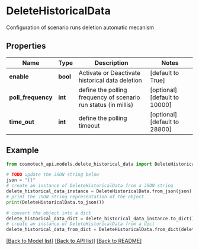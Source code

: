 # DeleteHistoricalData

Configuration of scenario runs deletion automatic mecanism

## Properties

Name | Type | Description | Notes
------------ | ------------- | ------------- | -------------
**enable** | **bool** | Activate or Deactivate historical data deletion | [default to True]
**poll_frequency** | **int** | define the polling frequency of scenario run status (in millis) | [optional] [default to 10000]
**time_out** | **int** | define the polling timeout | [optional] [default to 28800]

## Example

```python
from cosmotech_api.models.delete_historical_data import DeleteHistoricalData

# TODO update the JSON string below
json = "{}"
# create an instance of DeleteHistoricalData from a JSON string
delete_historical_data_instance = DeleteHistoricalData.from_json(json)
# print the JSON string representation of the object
print(DeleteHistoricalData.to_json())

# convert the object into a dict
delete_historical_data_dict = delete_historical_data_instance.to_dict()
# create an instance of DeleteHistoricalData from a dict
delete_historical_data_from_dict = DeleteHistoricalData.from_dict(delete_historical_data_dict)
```
[[Back to Model list]](../README.md#documentation-for-models) [[Back to API list]](../README.md#documentation-for-api-endpoints) [[Back to README]](../README.md)


